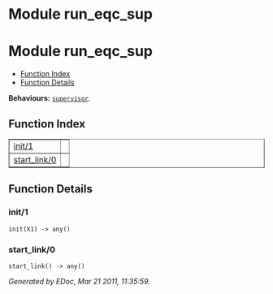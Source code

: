 Module run_eqc_sup
==================


<h1>Module run_eqc_sup</h1>

* [Function Index](#index)
* [Function Details](#functions)






__Behaviours:__ [`supervisor`](supervisor.md).

<h2><a name="index">Function Index</a></h2>



<table width="100%" border="1" cellspacing="0" cellpadding="2" summary="function index"><tr><td valign="top"><a href="#init-1">init/1</a></td><td></td></tr><tr><td valign="top"><a href="#start_link-0">start_link/0</a></td><td></td></tr></table>


<a name="functions"></a>


<h2>Function Details</h2>


<a name="init-1"></a>


<h3>init/1</h3>





`init(X1) -> any()`


<a name="start_link-0"></a>


<h3>start_link/0</h3>





`start_link() -> any()`



_Generated by EDoc, Mar 21 2011, 11:35:59._